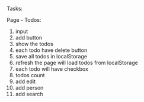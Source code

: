 Tasks:

Page - Todos:
1. input
2. add button
3. show the todos
4. each todo have delete button
5. save all todos in localStorage
6. refresh the page will load todos from localStorage
7. each todo will have checkbox
8. todos count
9. add edit
10. add person
11. add search